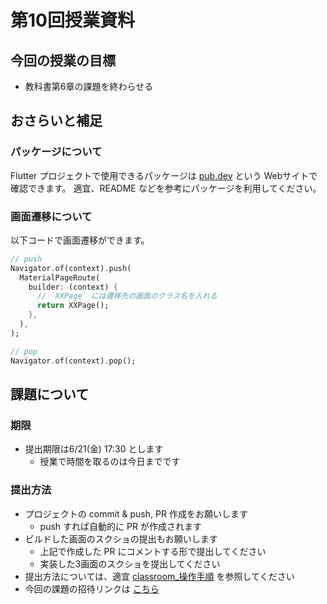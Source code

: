 # 第10回授業資料

## 今回の授業の目標

- 教科書第6章の課題を終わらせる

## おさらいと補足

### パッケージについて

Flutter プロジェクトで使用できるパッケージは [pub.dev](https://pub.dev/) という Webサイトで確認できます。
適宜、README などを参考にパッケージを利用してください。

### 画面遷移について

以下コードで画面遷移ができます。

```dart
// push
Navigator.of(context).push(
  MaterialPageRoute(
    builder: (context) {
      // `XXPage` には遷移先の画面のクラス名を入れる
      return XXPage();
    },
  ),
);

// pop
Navigator.of(context).pop();
```

## 課題について

### 期限

- 提出期限は6/21(金) 17:30 とします
  - 授業で時間を取るのは今日までです

### 提出方法

- プロジェクトの commit & push, PR 作成をお願いします
  - push すれば自動的に PR が作成されます
- ビルドした画面のスクショの提出もお願いします
  - 上記で作成した PR にコメントする形で提出してください
  - 実装した3画面のスクショを提出してください
- 提出方法については、適宜 [classroom_操作手順](../共通/classroom_操作手順.md) を参照してください
- 今回の課題の招待リンクは [こちら](https://classroom.github.com/a/CVpRfada)
